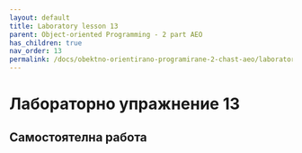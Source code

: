 ```yaml
---
layout: default
title: Laboratory lesson 13
parent: Object-oriented Programming - 2 part AEO
has_children: true
nav_order: 13
permalink: /docs/obektno-orientirano-programirane-2-chast-aeo/laboratorno-uprazhnenie-13
---
```


# Лабораторно упражнение 13

## Самостоятелна работа
